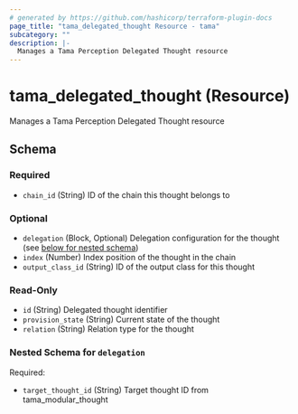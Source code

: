 ```yaml
---
# generated by https://github.com/hashicorp/terraform-plugin-docs
page_title: "tama_delegated_thought Resource - tama"
subcategory: ""
description: |-
  Manages a Tama Perception Delegated Thought resource
---
```


# tama_delegated_thought (Resource)

Manages a Tama Perception Delegated Thought resource



<!-- schema generated by tfplugindocs -->
## Schema

### Required

- `chain_id` (String) ID of the chain this thought belongs to

### Optional

- `delegation` (Block, Optional) Delegation configuration for the thought (see [below for nested schema](#nestedblock--delegation))
- `index` (Number) Index position of the thought in the chain
- `output_class_id` (String) ID of the output class for this thought

### Read-Only

- `id` (String) Delegated thought identifier
- `provision_state` (String) Current state of the thought
- `relation` (String) Relation type for the thought

<a id="nestedblock--delegation"></a>
### Nested Schema for `delegation`

Required:

- `target_thought_id` (String) Target thought ID from tama_modular_thought
